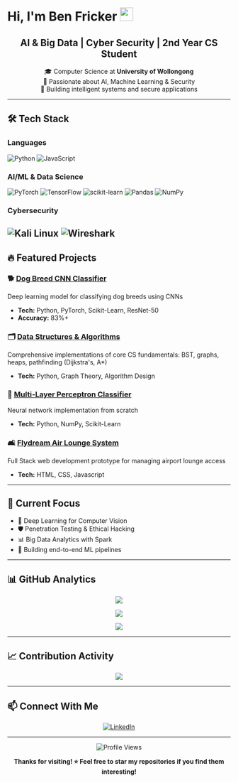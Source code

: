 # Hi, I'm Ben Fricker <img src="https://media.giphy.com/media/WFZvB7VIXBgiz3oDXE/giphy.gif" width="30">

<div align="center">

## **AI & Big Data | Cyber Security | 2nd Year CS Student** 

🎓 Computer Science at **University of Wollongong**  
🔐 Passionate about AI, Machine Learning & Security  
🚀 Building intelligent systems and secure applications

</div>

---

## 🛠️ Tech Stack

### Languages
![Python](https://img.shields.io/badge/Python-3776AB?style=for-the-badge&logo=python&logoColor=white)
![JavaScript](https://img.shields.io/badge/JavaScript-F7DF1E?style=for-the-badge&logo=javascript&logoColor=black)

### AI/ML & Data Science
![PyTorch](https://img.shields.io/badge/PyTorch-EE4C2C?style=for-the-badge&logo=pytorch&logoColor=white)
![TensorFlow](https://img.shields.io/badge/TensorFlow-FF6F00?style=for-the-badge&logo=tensorflow&logoColor=white)
![scikit-learn](https://img.shields.io/badge/scikit--learn-F7931E?style=for-the-badge&logo=scikit-learn&logoColor=white)
![Pandas](https://img.shields.io/badge/Pandas-150458?style=for-the-badge&logo=pandas&logoColor=white)
![NumPy](https://img.shields.io/badge/NumPy-013243?style=for-the-badge&logo=numpy&logoColor=white)

### Cybersecurity
![Kali Linux](https://img.shields.io/badge/Kali_Linux-557C94?style=for-the-badge&logo=kali-linux&logoColor=white)
![Wireshark](https://img.shields.io/badge/Wireshark-1679A7?style=for-the-badge&logo=wireshark&logoColor=white)
---

## 🔥 Featured Projects

### 🐕 [Dog Breed CNN Classifier](https://github.com/BenFricker/dog-breed-cnn-classifier)
Deep learning model for classifying dog breeds using CNNs
- **Tech:** Python, PyTorch, Scikit-Learn, ResNet-50
- **Accuracy:** 83%+

### 🗂️ [Data Structures & Algorithms](https://github.com/BenFricker/data-structures-algorithms-python)
Comprehensive implementations of core CS fundamentals: BST, graphs, heaps, pathfinding (Dijkstra's, A*)
- **Tech:** Python, Graph Theory, Algorithm Design

### 🧠 [Multi-Layer Perceptron Classifier](https://github.com/BenFricker/Multi-Layer-Perceptron-Classifier)
Neural network implementation from scratch
- **Tech:** Python, NumPy, Scikit-Learn

### 🛋️ [Flydream Air Lounge System](https://github.com/BenFricker/flydream-air-lounge-system)
Full Stack web development prototype for managing airport lounge access
- **Tech:** HTML, CSS, Javascript


---

## 🎯 Current Focus

- 🔬 Deep Learning for Computer Vision
- 🛡️ Penetration Testing & Ethical Hacking
- 📊 Big Data Analytics with Spark
- 🤖 Building end-to-end ML pipelines

---

## 📊 GitHub Analytics

<div align="center">
  
![](https://github-readme-stats.vercel.app/api?username=BenFricker&show_icons=true&theme=tokyonight&hide_border=true&include_all_commits=true&count_private=true)

![](https://github-readme-streak-stats.herokuapp.com/?user=BenFricker&theme=tokyonight&hide_border=true)

</div>

<div align="center">

![](https://github-readme-stats.vercel.app/api/top-langs/?username=BenFricker&layout=compact&theme=tokyonight&hide_border=true&langs_count=8)

</div>

---

## 📈 Contribution Activity

<div align="center">
  
![](https://github-readme-activity-graph.vercel.app/graph?username=BenFricker&theme=tokyo-night&hide_border=true)

</div>

---

## 📫 Connect With Me

<div align="center">

[![LinkedIn](https://img.shields.io/badge/LinkedIn-0077B5?style=for-the-badge&logo=linkedin&logoColor=white)](https://www.linkedin.com/in/benfricker/)

</div>

---

<div align="center">
  
![Profile Views](https://komarev.com/ghpvc/?username=BenFricker&color=blueviolet&style=flat-square&label=Profile+Views)

**Thanks for visiting! ⭐ Feel free to star my repositories if you find them interesting!**

</div>
